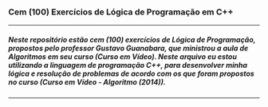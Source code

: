 ### Cem (100) Exercícios de Lógica de Programação em C++
***
##### Neste repositório estão cem (100) exercícios de Lógica de Programação, propostos pelo professor Gustavo Guanabara, que ministrou a aula de Algoritmos em seu curso (Curso em Vídeo). Neste arquivo eu estou utilizando a linguagem de programação C++, para desenvolver minha lógica e resolução de problemas de acordo com os que foram propostos no curso (Curso em Vídeo - Algoritmo (2014)).
---

